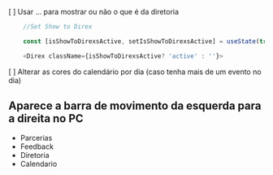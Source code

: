 [ ] Usar ... para mostrar ou não o que é da diretoria
``` js
    //Set Show to Direx

    const [isShowToDirexsActive, setIsShowToDirexsActive] = useState(true);

    <Direx className={isShowToDirexsActive? 'active' : ''}>
```
[ ] Alterar as cores do calendário por dia (caso tenha mais de um evento no dia)


## Aparece a barra de movimento da esquerda para a direita no PC
- Parcerias
- Feedback
- Diretoria
- Calendario